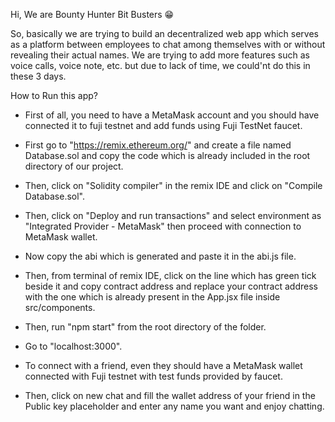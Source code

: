 Hi, We are Bounty Hunter Bit Busters 😁

So, basically we are trying to build an decentralized web app which serves as a platform between employees to chat among themselves with or without revealing their actual names.
We are trying to add more features such as voice calls, voice note, etc. but due to lack of time, we could'nt do this in these 3 days.

How to Run this app?

* First of all, you need to have a MetaMask account and you should have connected it to fuji testnet and add funds using Fuji TestNet faucet.
* First go to "https://remix.ethereum.org/" and create a file named Database.sol and copy the code which is already included in the root directory of our project.
* Then, click on "Solidity compiler" in the remix IDE and click on "Compile Database.sol".
* Then, click on "Deploy and run transactions" and select environment as "Integrated Provider - MetaMask" then proceed with connection to MetaMask wallet.
* Now copy the abi which is generated and paste it in the abi.js file.
* Then, from terminal of remix IDE, click on the line which has green tick beside it and copy contract address and replace your contract address with the one which is already present in the App.jsx file inside src/components.
* Then, run "npm start" from the root directory of the folder.
* Go to "localhost:3000".

* To connect with a friend, even they should have a MetaMask wallet connected with Fuji testnet with test funds provided by faucet.
* Then, click on new chat and fill the wallet address of your friend in the Public key placeholder and enter any name you want and enjoy chatting.
